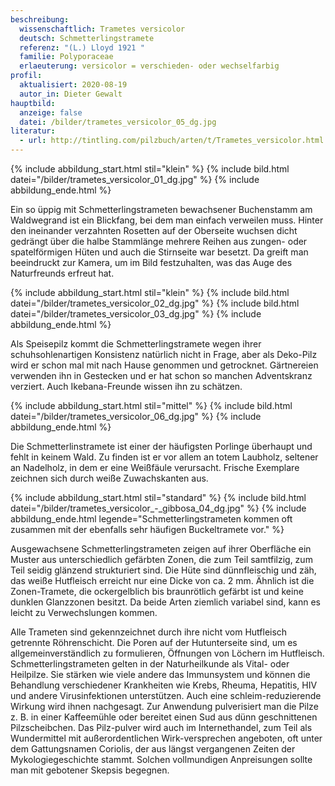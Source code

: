 ```yaml
---
beschreibung:
  wissenschaftlich: Trametes versicolor
  deutsch: Schmetterlingstramete
  referenz: "(L.) Lloyd 1921 "
  familie: Polyporaceae
  erlaeuterung: versicolor = verschieden- oder wechselfarbig
profil:
  aktualisiert: 2020-08-19
  autor_in: Dieter Gewalt
hauptbild:
  anzeige: false
  datei: /bilder/trametes_versicolor_05_dg.jpg
literatur:
  - url: http://tintling.com/pilzbuch/arten/t/Trametes_versicolor.html
---
```

{% include abbildung_start.html stil="klein" %}
{% include bild.html datei="/bilder/trametes_versicolor_01_dg.jpg" %}
{% include abbildung_ende.html %}

Ein so üppig mit Schmetterlingstrameten bewachsener Buchenstamm am Waldwegrand ist ein Blickfang, bei dem man einfach verweilen muss. Hinter den ineinander verzahnten Rosetten auf der Oberseite wuchsen dicht gedrängt über die halbe Stammlänge mehrere Reihen aus zungen- oder spatelförmigen Hüten und auch die Stirnseite war besetzt. Da greift man beeindruckt zur Kamera, um im Bild festzuhalten, was das Auge des Naturfreunds erfreut hat.

{% include abbildung_start.html stil="klein" %}
{% include bild.html datei="/bilder/trametes_versicolor_02_dg.jpg" %}
{% include bild.html datei="/bilder/trametes_versicolor_03_dg.jpg" %}
{% include abbildung_ende.html %}

Als Speisepilz kommt die Schmetterlingstramete wegen ihrer schuhsohlenartigen Konsistenz natürlich nicht in Frage, aber als Deko-Pilz wird er schon mal mit nach Hause genommen und getrocknet. Gärtnereien verwenden ihn in Gestecken und er hat schon so manchen Adventskranz verziert. Auch Ikebana-Freunde wissen ihn zu schätzen.

{% include abbildung_start.html stil="mittel" %}
{% include bild.html datei="/bilder/trametes_versicolor_06_dg.jpg" %}
{% include abbildung_ende.html %}

Die Schmetterlinstramete ist einer der häufigsten Porlinge überhaupt und fehlt in keinem Wald. Zu finden ist er vor allem an totem Laubholz, seltener an Nadelholz, in dem er eine Weißfäule verursacht. Frische Exemplare zeichnen sich durch weiße Zuwachskanten aus.

{% include abbildung_start.html stil="standard" %}
{% include bild.html datei="/bilder/trametes_versicolor_-_gibbosa_04_dg.jpg" %}
{% include abbildung_ende.html legende="Schmetterlingstrameten kommen oft zusammen mit der ebenfalls sehr häufigen Buckeltramete vor." %}



Ausgewachsene Schmetterlingstrameten zeigen auf ihrer Oberfläche ein Muster aus unterschiedlich gefärbten Zonen, die zum Teil samtfilzig, zum Teil seidig glänzend strukturiert sind. Die Hüte sind dünnfleischig und zäh, das weiße Hutfleisch erreicht nur eine Dicke von ca. 2 mm. Ähnlich ist die Zonen-Tramete, die ockergelblich bis braunrötlich gefärbt ist und keine dunklen Glanzzonen besitzt. Da beide Arten ziemlich variabel sind, kann es leicht zu Verwechslungen kommen.

Alle Trameten sind gekennzeichnet durch ihre nicht vom Hutfleisch getrennte Röhrenschicht. Die Poren auf der Hutunterseite sind, um es allgemeinverständlich zu formulieren, Öffnungen von Löchern im Hutfleisch.
Schmetterlingstrameten gelten in der Naturheilkunde als Vital- oder Heilpilze. Sie stärken wie viele andere das Immunsystem und können die Behandlung verschiedener Krankheiten wie Krebs, Rheuma, Hepatitis, HIV und andere Virusinfektionen unterstützen. Auch eine schleim-reduzierende Wirkung wird ihnen nachgesagt. Zur Anwendung pulverisiert man die Pilze z. B. in einer Kaffeemühle oder bereitet einen Sud aus dünn geschnittenen Pilzscheibchen. Das Pilz-pulver wird auch im Internethandel, zum Teil als Wundermittel mit außerordentlichen Wirk-versprechen angeboten, oft unter dem Gattungsnamen Coriolis, der aus längst vergangenen Zeiten der Mykologiegeschichte stammt. Solchen vollmundigen Anpreisungen sollte man mit gebotener Skepsis begegnen.